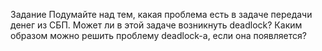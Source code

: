 Задание
Подумайте над тем, какая проблема есть в задаче передачи денег из СБП. 
Может ли в этой задаче возникнуть deadlock? Каким образом можно решить проблему deadlock-а, если она появляется?
